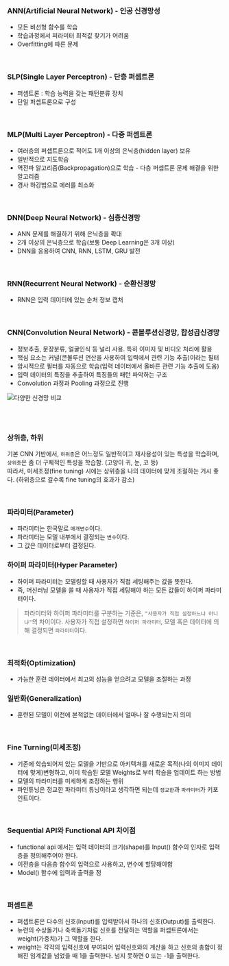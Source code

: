 ### ANN(Artificial Neural Network) - 인공 신경망성
- 모든 비선형 함수를 학습
- 학습과정에서 피라미터 최적값 찾기가 어려움
- Overfitting에 따른 문제

<br>

### SLP(Single Layer Perceptron) - 단층 퍼셉트론
- 퍼셉트론 : 학습 능력을 갖는 패턴분류 장치
- 단일 퍼셉트론으로 구성

<br>    

### MLP(Multi Layer Perceptron) - 다중 퍼셉트론
- 여러층의 퍼셉트론으로 적어도 1개 이상의 은닉층(hidden layer) 보유
- 일반적으로 지도학습
- 역전파 알고리즘(Backpropagation)으로 학습 - 다층 퍼셉트론 문제 해결을 위한 알고리즘
- 경사 하강법으로 에러를 최소화

<br>
    
### DNN(Deep Neural Network) - 심층신경망
- ANN 문제를 해결하기 위해 은닉층을 확대
- 2개 이상의 은닉층으로 학습(보통 Deep Learning은 3개 이상)
- DNN을 응용하여 CNN, RNN, LSTM, GRU 발전
    
<br>
    
### RNN(Recurrent Neural Network) - 순환신경망
- RNN은 입력 데이터에 있는 순처 정보 캡처
    
<br>
    
### CNN(Convolution Neural Network) - 콘볼루션신경망, 합성곱신경망
- 정보추출, 문장분류, 얼굴인식 등 널리 사용. 특히 이미지 및 비디오 처리에 활용
- 핵심 요소는 커널(콘볼루션 연산을 사용하여 입력에서 관련 기능 추출)이라는 필터
- 암시적으로 필터를 자동으로 학습(입력 데이터에서 올바른 관련 기능 추출에 도움)
- 입력 데이터의 특징을 추출하여 특징들의 패턴 파악하는 구조
- Convolution 과정과 Pooling 과정으로 진행   
    
![다양한 신경망 비교](https://img1.daumcdn.net/thumb/R1280x0/?scode=mtistory2&fname=https%3A%2F%2Fblog.kakaocdn.net%2Fdn%2FcEZJBF%2FbtqNpGOj3Ob%2Fzj6suBvXW1kK0IKy5SoEwk%2Fimg.png)

<br><br>

### 상위층, 하위
기본 CNN 기반에서, `하위층`은 어느정도 일반적이고 재사용성이 있는 특성을 학습하며, `상위층`은 좀 더 구체적인 특성을 학습함. (고양이 귀, 눈, 코 등)<br>
따라서, 미세조정(fine tuning) 시에는 상위층을 나의 데이터에 맞게 조절하는 거시 좋다. (하위층으로 갈수록 fine tuning의 효과가 감소)

<br>

### 파라미터(Parameter)
- 파라미터는 한국말로 `매개변수`이다.
- 파라미터는 모델 내부에서 결정되는 `변수`이다.
- 그 값은 데이터로부터 결정된다.

### 하이퍼 파라미터(Hyper Parameter)
- 하이퍼 파라미터는 모델링할 때 사용자가 직접 세팅해주는 값을 뜻한다.
- 즉, 머신러닝 모델을 쓸 때 사용자가 직접 세팅해야 하는 모든 값들이 하이퍼 파라미터이다.

> 파라미터와 하이퍼 파라미터를 구분하는 기준은, `"사용자가 직접 설정하느냐 아니냐"`의 차이이다. 
> 사용자가 직접 설정하면 `하이퍼 파라미터`, 모델 혹은 데이터에 의해 결졍되면 `파라미터`이다.

<br>

### 최적화(Optimization)
- 가능한 훈련 데이터에서 최고의 성능을 얻으려고 모델을 조절하는 과정

### 일반화(Generalization)
- 훈련된 모델이 이전에 본적없는 데이터에서 얼마나 잘 수행되는지 의미

<br>

### Fine Turning(미세조정)
- 기존에 학습되어져 있는 모델을 기반으로 아키텍쳐를 새로운 목적(나의 이미지 데이터에 맞게)변형하고, 이미 학습된 모델 Weights로 부터 학습을 업데이트 하는 방법
- 모델의 파라미터를 미세하게 조정하는 행위
- 파인튜닝은 정교한 파라미터 튜닝이라고 생각하면 되는데 `정교한`과 `파라미터`가 키포인트이다.

<br>

### Sequential API와 Functional API 차이점
- functional api 에서는 입력 데이터의 크기(shape)를 Input() 함수의 인자로 입력층을 정의해주어야 한다.
- 이전층을 다음층 함수의 입력으로 사용하고, 변수에 할당해야함
- Model() 함수에 입력과 출력을 정

<br>

### 퍼셉트론
- 퍼셉트론은 다수의 신호(Input)를 입력받아서 하나의 신호(Output)를 출력한다.
- 뉴런의 수상돌기나 축색돌기처럼 신호를 전달하는 역할을 퍼셉트론에서는 weight(가중치)가 그 역할을 한다.
- weight는 각각의 입력신호에 부여되어 입력신호와의 계산을 하고 신호의 총합이 정해진 임계값을 넘었을 때 1을 출력한다. 넘지 못하면 0 또는 -1을 출력한다.

<br> 